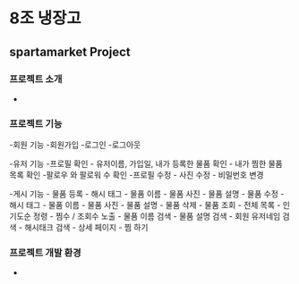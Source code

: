 # 8조 냉장고
## spartamarket Project

### 프로젝트 소개
-

### 프로젝트 기능

  -회원 기능
    -회원가입
    -로그인
    -로그아웃

  -유저 기능
    -프로필 확인
      - 유저이름, 가입일, 내가 등록한 물품 확인
      - 내가 찜한 물품 목록 확인
      -팔로우 와 팔로워 수 확인
    -프로필 수정
      - 사진 수정
      - 비밀번호 변경
      
  -게시 기능
    - 물품 등록
      - 해시 태그
      - 물품 이름
      - 물품 사진
      - 물품 설명
    - 물품 수정
      - 해시 태그
      - 물품 이름
      - 물품 사진
      - 물품 설명
    - 물품 삭제
    - 물품 조회
      - 전체 목록
        - 인기도순 정령
        - 찜수 / 조회수 노출
      - 물품 이름 검색
      - 물품 설명 검색
      - 회원 유저네임 검색
      - 해시태크 검색
    - 상세 페이지
      - 찜 하기

### 프로젝트 개발 환경
-
